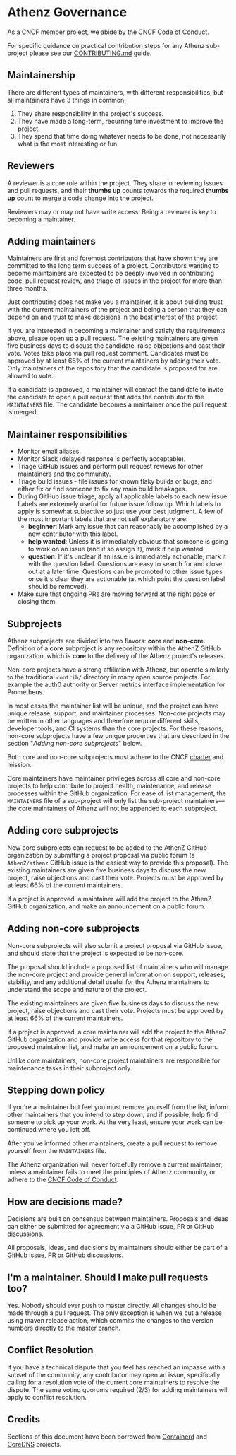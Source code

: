 # Athenz Governance

As a CNCF member project, we abide by the [CNCF Code of Conduct](https://github.com/cncf/foundation/blob/master/code-of-conduct.md).

For specific guidance on practical contribution steps for any Athenz sub-project please see our [CONTRIBUTING.md](CONTRIBUTING.md) guide.

## Maintainership

There are different types of maintainers, with different responsibilities, but all maintainers have 3 things in common:

1) They share responsibility in the project's success.
2) They have made a long-term, recurring time investment to improve the project.
3) They spend that time doing whatever needs to be done, not necessarily what is the most interesting or fun.

## Reviewers

A reviewer is a core role within the project. They share in reviewing issues and pull requests, and their **thumbs up** counts towards 
the required **thumbs up** count to merge a code change into the project.

Reviewers may or may not have write access. Being a reviewer is key to becoming a maintainer.

## Adding maintainers

Maintainers are first and foremost contributors that have shown they are committed to the long term success of a project. 
Contributors wanting to become maintainers are expected to be deeply involved in contributing code, pull request review, and triage of issues 
in the project for more than three months.

Just contributing does not make you a maintainer, it is about building trust with the current maintainers of the project and being a person 
that they can depend on and trust to make decisions in the best interest of the project.

If you are interested in becoming a maintainer and satisfy the requirements above, please open up a pull request. The existing maintainers 
are given five business days to discuss the candidate, raise objections and cast their vote. Votes take place via pull request comment. 
Candidates must be approved by at least 66% of the current maintainers by adding their vote. Only maintainers of the repository that the 
candidate is proposed for are allowed to vote.

If a candidate is approved, a maintainer will contact the candidate to invite the candidate to open a pull request that adds the contributor 
to the `MAINTAINERS` file. The candidate becomes a maintainer once the pull request is merged.

## Maintainer responsibilities

- Monitor email aliases.
- Monitor Slack (delayed response is perfectly acceptable).
- Triage GitHub issues and perform pull request reviews for other maintainers and the community.
- Triage build issues - file issues for known flaky builds or bugs, and either fix or find someone to fix any main build breakages.
- During GitHub issue triage, apply all applicable labels to each new issue. Labels are extremely useful for future issue follow up. Which labels to apply is somewhat subjective so just use your best judgment. A few of the most important labels that are not self explanatory are:
    - **beginner**: Mark any issue that can reasonably be accomplished by a new contributor with this label.
    - **help wanted**: Unless it is immediately obvious that someone is going to work on an issue (and if so assign it), mark it help wanted.
    - **question**: If it's unclear if an issue is immediately actionable, mark it with the question label. Questions are easy to search for and close out at a later time. Questions can be promoted to other issue types once it's clear they are actionable (at which point the question label should be removed).
- Make sure that ongoing PRs are moving forward at the right pace or closing them.

## Subprojects

Athenz subprojects are divided into two flavors: **core** and **non-core**. Definition of a **core** subproject is any repository within the 
AthenZ GitHub organization, which is **core** to the delivery of the Athenz project's releases.

Non-core projects have a strong affiliation with Athenz, but operate similarly to the traditional `contrib/` directory in many open source 
projects. For example the auth0 authority or Server metrics interface implementation for Prometheus.

In most cases the maintainer list will be unique, and the project can have unique release, support, and maintainer processes. 
Non-core projects may be written in other languages and therefore require different skills, developer tools, and CI systems than the 
core projects. For these reasons, non-core subprojects have a few unique properties that are described in the section 
"_Adding non-core subprojects_" below.

Both core and non-core subprojects must adhere to the CNCF [charter](https://www.cncf.io/about/charter/) and mission.

Core maintainers have maintainer privileges across all core and non-core projects to help contribute to project health, maintenance, 
and release processes within the GitHub organization. For ease of list management, the `MAINTAINERS` file of a sub-project will only 
list the sub-project maintainers—the core maintainers of Athenz will not be appended to each subproject.

## Adding core subprojects

New core subprojects can request to be added to the AthenZ GitHub organization by submitting a project proposal via public forum 
(a `AthenZ/athenz` GitHub issue is the easiest way to provide this proposal). The existing maintainers are given five business days to 
discuss the new project, raise objections and cast their vote. Projects must be approved by at least 66% of the current maintainers.

If a project is approved, a maintainer will add the project to the AthenZ GitHub organization, and make an announcement on a public forum.

## Adding non-core subprojects

Non-core subprojects will also submit a project proposal via GitHub issue, and should state that the project is expected to be non-core.

The proposal should include a proposed list of maintainers who will manage the non-core project and provide general information on support, 
releases, stability, and any additional detail useful for the Athenz maintainers to understand the scope and nature of the project.

The existing maintainers are given five business days to discuss the new project, raise objections and cast their vote. Projects must be 
approved by at least 66% of the current maintainers.

If a project is approved, a core maintainer will add the project to the AthenZ GitHub organization and provide write access for that 
repository to the proposed maintainer list, and make an announcement on a public forum.

Unlike core maintainers, non-core project maintainers are responsible for maintenance tasks in their subproject only.

## Stepping down policy

If you're a maintainer but feel you must remove yourself from the list, inform other maintainers that you intend to step down, 
and if possible, help find someone to pick up your work. At the very least, ensure your work can be continued where you left off.

After you've informed other maintainers, create a pull request to remove yourself from the `MAINTAINERS` file.

The Athenz organization will never forcefully remove a current maintainer, unless a maintainer fails to meet the principles of Athenz community,
or adhere to the [CNCF Code of Conduct](https://github.com/cncf/foundation/blob/master/code-of-conduct.md).

## How are decisions made?

Decisions are built on consensus between maintainers. Proposals and ideas can either be submitted for agreement via a GitHub issue, PR or 
GitHub discussions.

All proposals, ideas, and decisions by maintainers should either be part of a GitHub issue, PR or GitHub discussions.

## I'm a maintainer. Should I make pull requests too?

Yes. Nobody should ever push to master directly. All changes should be made through a pull request. The only exception is when we cut a release
using maven release action, which commits the changes to the version numbers directly to the master branch.

## Conflict Resolution

If you have a technical dispute that you feel has reached an impasse with a subset of the community, any contributor may open an issue, 
specifically calling for a resolution vote of the current core maintainers to resolve the dispute. The same voting quorums required (2/3) 
for adding maintainers will apply to conflict resolution.

## Credits

Sections of this document have been borrowed from [Containerd](https://github.com/containerd/project/blob/master/GOVERNANCE.md) and
[CoreDNS](https://github.com/coredns/coredns/blob/master/GOVERNANCE.md) projects.